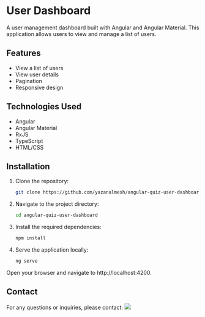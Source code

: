 # User Dashboard

A user management dashboard built with Angular and Angular Material. This application allows users to view and manage a list of users.

## Features

- View a list of users
- View user details
- Pagination
- Responsive design

## Technologies Used

- Angular
- Angular Material
- RxJS
- TypeScript
- HTML/CSS

## Installation

1. Clone the repository:
   ```bash
   git clone https://github.com/yazanalmesh/angular-quiz-user-dashboard.git

2. Navigate to the project directory:
   ```bash
   cd angular-quiz-user-dashboard

3. Install the required dependencies:
   ```bash
   npm install

4. Serve the application locally:
   ```bash
   ng serve

Open your browser and navigate to http://localhost:4200.

## Contact
For any questions or inquiries, please contact: <a href="mailto:yazanalmesh@gmail.com?"><img src="https://img.shields.io/badge/gmail-%23DD0031.svg?&style=for-the-badge&logo=gmail&logoColor=white"/></a>

